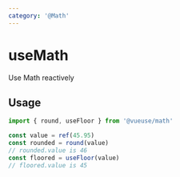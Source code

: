 ```yaml
---
category: '@Math'
---
```


# useMath

Use Math reactively

## Usage

```ts
import { round, useFloor } from '@vueuse/math'

const value = ref(45.95)
const rounded = round(value)
// rounded.value is 46
const floored = useFloor(value)
// floored.value is 45
```
